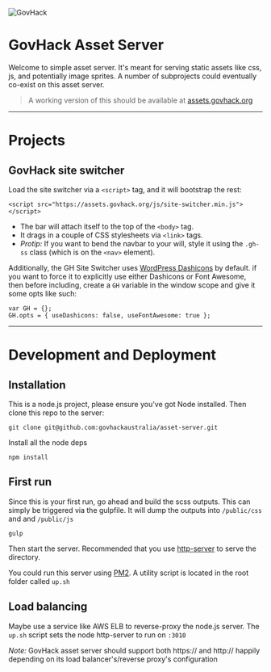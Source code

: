 ![GovHack](http://gh16.alan.id.au/wp-content/themes/govhack-16/img/logo.png)
# GovHack Asset Server

Welcome to simple asset server. It's meant for serving static assets like css, js, and potentially image sprites. A number of subprojects could eventually co-exist on this asset server.

> A working version of this should be available at [assets.govhack.org](https://assets.govhack.org)

-------------

# Projects

## GovHack site switcher

Load the site switcher via a `<script>` tag, and it will bootstrap the rest:

    <script src="https://assets.govhack.org/js/site-switcher.min.js"></script>

+ The bar will attach itself to the top of the `<body>` tag. 
+ It drags in a couple of CSS stylesheets via `<link>` tags.
+ _Protip:_ If you want to bend the navbar to your will, style it using the `.gh-ss` class (which is on the `<nav>` element).

Additionally, the GH Site Switcher uses [WordPress Dashicons](https://developer.wordpress.org/resource/dashicons/) by default. if you want to force it to explicitly use either Dashicons or Font Awesome, then before including, create a `GH` variable in the window scope and give it some opts like such:

    var GH = {};
    GH.opts = { useDashicons: false, useFontAwesome: true };
    
    
-------------

# Development and Deployment

## Installation

This is a node.js project, please ensure you've got Node installed. Then clone this repo to the server:

    git clone git@github.com:govhackaustralia/asset-server.git

Install all the node deps

    npm install

## First run

Since this is your first run, go ahead and build the scss outputs. This can simply be triggered via the gulpfile. It will dump the outputs into `/public/css` and and `/public/js`

    gulp 

Then start the server. Recommended that you use [http-server](https://github.com/indexzero/http-server) to serve the directory. 

You could run this server using [PM2](https://github.com/Unitech/pm2). A utility script is located in the root folder called `up.sh`

## Load balancing

Maybe use a service like AWS ELB to reverse-proxy the node.js server. The `up.sh` script sets the node http-server to run on `:3010`

_Note:_  GovHack asset server should support both https:// and http:// happily depending on its load balancer's/reverse proxy's configuration